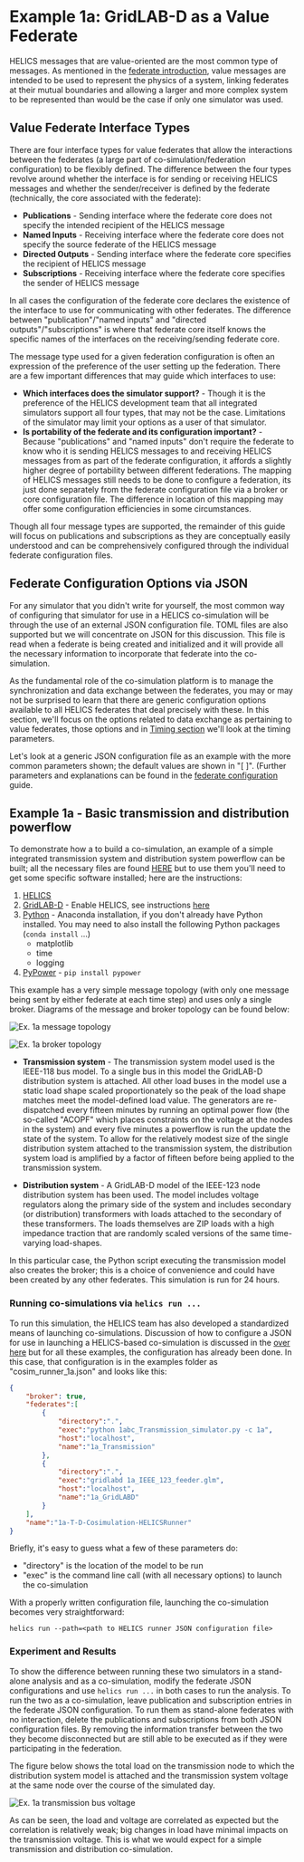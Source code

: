 # Example 1a: GridLAB-D as a Value Federate

HELICS messages that are value-oriented are the most common type of messages. As mentioned in the [federate introduction](../../../fundamental_topics/federates.md), value messages are intended to be used to represent the physics of a system, linking federates at their mutual boundaries and allowing a larger and more complex system to be represented than would be the case if only one simulator was used.

## Value Federate Interface Types

There are four interface types for value federates that allow the interactions between the federates (a large part of co-simulation/federation configuration) to be flexibly defined. The difference between the four types revolve around whether the interface is for sending or receiving HELICS messages and whether the sender/receiver is defined by the federate (technically, the core associated with the federate):

- **Publications** - Sending interface where the federate core does not specify the intended recipient of the HELICS message
- **Named Inputs** - Receiving interface where the federate core does not specify the source federate of the HELICS message
- **Directed Outputs** - Sending interface where the federate core specifies the recipient of HELICS message
- **Subscriptions** - Receiving interface where the federate core specifies the sender of HELICS message

In all cases the configuration of the federate core declares the existence of the interface to use for communicating with other federates. The difference between "publication"/"named inputs" and "directed outputs"/"subscriptions" is where that federate core itself knows the specific names of the interfaces on the receiving/sending federate core.

The message type used for a given federation configuration is often an expression of the preference of the user setting up the federation. There are a few important differences that may guide which interfaces to use:

- **Which interfaces does the simulator support?** - Though it is the preference of the HELICS development team that all integrated simulators support all four types, that may not be the case. Limitations of the simulator may limit your options as a user of that simulator.
- **Is portability of the federate and its configuration important?** - Because "publications" and "named inputs" don't require the federate to know who it is sending HELICS messages to and receiving HELICS messages from as part of the federate configuration, it affords a slightly higher degree of portability between different federations. The mapping of HELICS messages still needs to be done to configure a federation, its just done separately from the federate configuration file via a broker or core configuration file. The difference in location of this mapping may offer some configuration efficiencies in some circumstances.

Though all four message types are supported, the remainder of this guide will focus on publications and subscriptions as they are conceptually easily understood and can be comprehensively configured through the individual federate configuration files.

## Federate Configuration Options via JSON

For any simulator that you didn't write for yourself, the most common way of configuring that simulator for use in a HELICS co-simulation will be through the use of an external JSON configuration file. TOML files are also supported but we will concentrate on JSON for this discussion. This file is read when a federate is being created and initialized and it will provide all the necessary information to incorporate that federate into the co-simulation.

As the fundamental role of the co-simulation platform is to manage the synchronization and data exchange between the federates, you may or may not be surprised to learn that there are generic configuration options available to all HELICS federates that deal precisely with these. In this section, we'll focus on the options related to data exchange as pertaining to value federates, those options and in [Timing section](../../../fundamental_topics/timing_configuration.md) we'll look at the timing parameters.

Let's look at a generic JSON configuration file as an example with the more common parameters shown; the default values are shown in "[ ]". (Further parameters and explanations can be found in the [federate configuration](../../../../references/configuration_options_reference.md) guide.

## Example 1a - Basic transmission and distribution powerflow

To demonstrate how a to build a co-simulation, an example of a simple integrated transmission system and distribution system powerflow can be built; all the necessary files are found [HERE](https://github.com/GMLC-TDC/HELICS-Examples/tree/160409d079d5a95bc08d37e7eef76d4748f8e9a8/user_guide_examples/misc/gridlabd_example_1) but to use them you'll need to get some specific software installed; here are the instructions:



1.  [HELICS](../../../installation/index.md)
2.  [GridLAB-D](https://github.com/gridlab-d/gridlab-d/tree/develop) - Enable HELICS, see instructions [here](http://gridlab-d.shoutwiki.com/wiki/Connection:helics_msg)
3.  [Python](https://www.anaconda.com/download/) - Anaconda installation, if you don't already have Python installed. You may need to also install the following Python packages (`conda install` ...)
    - matplotlib
    - time
    - logging
4.  [PyPower](https://pypi.org/project/PYPOWER/) - `pip install pypower`

This example has a very simple message topology (with only one message being sent by either federate at each time step) and uses only a single broker. Diagrams of the message and broker topology can be found below:

![Ex. 1a message topology](https://github.com/GMLC-TDC/helics_doc_resources/raw/main/user_guide/Ex1a_Message_topology.png)

![Ex. 1a broker topology](https://github.com/GMLC-TDC/helics_doc_resources/raw/main/user_guide/Ex1a_Broker_topology.png)

- **Transmission system** - The transmission system model used is the IEEE-118 bus model. To a single bus in this model the GridLAB-D distribution system is attached. All other load buses in the model use a static load shape scaled proportionately so the peak of the load shape matches meet the model-defined load value. The generators are re-dispatched every fifteen minutes by running an optimal power flow (the so-called "ACOPF" which places constraints on the voltage at the nodes in the system) and every five minutes a powerflow is run the update the state of the system. To allow for the relatively modest size of the single distribution system attached to the transmission system, the distribution system load is amplified by a factor of fifteen before being applied to the transmission system.

- **Distribution system** - A GridLAB-D model of the IEEE-123 node distribution system has been used. The model includes voltage regulators along the primary side of the system and includes secondary (or distribution) transformers with loads attached to the secondary of these transformers. The loads themselves are ZIP loads with a high impedance traction that are randomly scaled versions of the same time-varying load-shapes.

In this particular case, the Python script executing the transmission model also creates the broker; this is a choice of convenience and could have been created by any other federates. This simulation is run for 24 hours.

### Running co-simulations via `helics run ...`

To run this simulation, the HELICS team has also developed a standardized means of launching co-simulations. Discussion of how to configure a JSON for use in launching a HELICS-based co-simulation is discussed in the [over here](../../../fundamental_topics/helics_run.md) but for all these examples, the configuration has already been done. In this case, that configuration is in the examples folder as "cosim_runner_1a.json" and looks like this:

```json
{
    "broker": true,
    "federates":[
        {
            "directory":".",
            "exec":"python 1abc_Transmission_simulator.py -c 1a",
            "host":"localhost",
            "name":"1a_Transmission"
        },
        {
            "directory":".",
            "exec":"gridlabd 1a_IEEE_123_feeder.glm",
            "host":"localhost",
            "name":"1a_GridLABD"
        }
    ],
    "name":"1a-T-D-Cosimulation-HELICSRunner"
}
```

Briefly, it's easy to guess what a few of these parameters do:

- "directory" is the location of the model to be run
- "exec" is the command line call (with all necessary options) to launch the co-simulation

With a properly written configuration file, launching the co-simulation becomes very straightforward:

`helics run --path=<path to HELICS runner JSON configuration file>`

### Experiment and Results

To show the difference between running these two simulators in a stand-alone analysis and as a co-simulation, modify the federate JSON configurations and use `helics run ...` in both cases to run the analysis. To run the two as a co-simulation, leave publication and subscription entries in the federate JSON configuration. To run them as stand-alone federates with no interaction, delete the publications and subscriptions from both JSON configuration files. By removing the information transfer between the two they become disconnected but are still able to be executed as if they were participating in the federation.

The figure below shows the total load on the transmission node to which the distribution system model is attached and the transmission system voltage at the same node over the course of the simulated day.

![Ex. 1a  transmission bus voltage](https://github.com/GMLC-TDC/helics_doc_resources/blob/db4e8a9edeb5602c6463ff147b8bc72e6119532e/user_guide/1a_transmission_plot.png?raw=true)

As can be seen, the load and voltage are correlated as expected but the correlation is relatively weak; big changes in load have minimal impacts on the transmission voltage. This is what we would expect for a simple transmission and distribution co-simulation.
